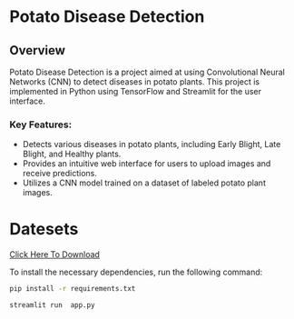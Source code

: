# Potato Disease Detection

## Overview

Potato Disease Detection is a project aimed at using Convolutional Neural Networks (CNN) to detect diseases in potato plants. This project is implemented in Python using TensorFlow and Streamlit for the user interface.


### Key Features:

- Detects various diseases in potato plants, including Early Blight, Late Blight, and Healthy plants.
- Provides an intuitive web interface for users to upload images and receive predictions.
- Utilizes a CNN model trained on a dataset of labeled potato plant images.


# Datesets

[Click Here To Download ](https://www.kaggle.com/datasets/arjuntejaswi/plant-village?resource=download)




To install the necessary dependencies, run the following command:

```bash
pip install -r requirements.txt
```

```bash
streamlit run  app.py
